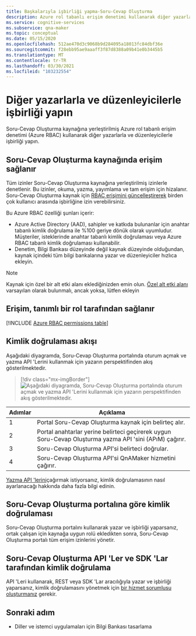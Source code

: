 ```yaml
---
title: Başkalarıyla işbirliği yapma-Soru-Cevap Oluşturma
description: Azure rol tabanlı erişim denetimi kullanarak diğer yazarlarla ve düzenleyicilerle işbirliği yapmayı öğrenin.
ms.service: cognitive-services
ms.subservice: qna-maker
ms.topic: conceptual
ms.date: 05/15/2020
ms.openlocfilehash: 512ae470d3c9068b9d284095a18013fc84dbf36e
ms.sourcegitcommit: f28ebb95ae9aaaff3f87d8388a09b41e0b3445b5
ms.translationtype: MT
ms.contentlocale: tr-TR
ms.lasthandoff: 03/30/2021
ms.locfileid: "103232554"
---
```

# <a name="collaborate-with-other-authors-and-editors"></a>Diğer yazarlarla ve düzenleyicilerle işbirliği yapın

Soru-Cevap Oluşturma kaynağına yerleştirilmiş Azure rol tabanlı erişim denetimi (Azure RBAC) kullanarak diğer yazarlarla ve düzenleyicilerle işbirliği yapın.

## <a name="access-is-provided-on-the-qna-maker-resource"></a>Soru-Cevap Oluşturma kaynağında erişim sağlanır

Tüm izinler Soru-Cevap Oluşturma kaynağına yerleştirilmiş izinlerle denetlenir. Bu izinler, okuma, yazma, yayımlama ve tam erişim için hizalanır. Soru-Cevap Oluşturma kaynak için [RBAC erişimini güncelleştirerek](../how-to/manage-qna-maker-app.md) birden çok kullanıcı arasında işbirliğine izin verebilirsiniz.

Bu Azure RBAC özelliği şunları içerir:
* Azure Active Directory (AAD), sahipler ve katkıda bulunanlar için anahtar tabanlı kimlik doğrulama ile %100 geriye dönük olarak uyumludur. Müşteriler, isteklerinde anahtar tabanlı kimlik doğrulaması veya Azure RBAC tabanlı kimlik doğrulaması kullanabilir.
* Denetim, Bilgi Bankası düzeyinde değil kaynak düzeyinde olduğundan, kaynak içindeki tüm bilgi bankalarına yazar ve düzenleyiciler hızlıca ekleyin.

> [!NOTE]
> Kaynak için özel bir alt etki alanı eklediğinizden emin olun. [Özel alt etki alanı](../../cognitive-services-custom-subdomains.md) varsayılan olarak bulunmalı, ancak yoksa, lütfen ekleyin

## <a name="access-is-provided-by-a-defined-role"></a>Erişim, tanımlı bir rol tarafından sağlanır

[!INCLUDE [Azure RBAC permissions table](../includes/role-based-access-control.md)]

## <a name="authentication-flow"></a>Kimlik doğrulaması akışı

Aşağıdaki diyagramda, Soru-Cevap Oluşturma portalında oturum açmak ve yazma API 'Lerini kullanmak için yazarın perspektifinden akış gösterilmektedir.

> [!div class="mx-imgBorder"]
> ![Aşağıdaki diyagramda, Soru-Cevap Oluşturma portalında oturum açmak ve yazma API 'Lerini kullanmak için yazarın perspektifinden akış gösterilmektedir.](../media/qnamaker-how-to-collaborate-knowledge-base/rbac-flow-from-portal-to-service.png)

|Adımlar|Açıklama|
|--|--|
|1|Portal Soru-Cevap Oluşturma kaynak için belirteç alır.|
|2|Portal anahtarlar yerine belirteci geçirerek uygun Soru-Cevap Oluşturma yazma API 'sini (APıM) çağırır.|
|3|Soru-Cevap Oluşturma API'si belirteci doğrular.|
|4 |Soru-Cevap Oluşturma API'si QnAMaker hizmetini çağırır.|

[Yazma API 'lerini](../index.yml)çağırmak istiyorsanız, kimlik doğrulamasının nasıl ayarlanacağı hakkında daha fazla bilgi edinin.

## <a name="authenticate-by-qna-maker-portal"></a>Soru-Cevap Oluşturma portalına göre kimlik doğrulaması

Soru-Cevap Oluşturma portalını kullanarak yazar ve işbirliği yaparsanız, ortak çalışan için kaynağa uygun rolü ekledikten sonra, Soru-Cevap Oluşturma portalı tüm erişim izinlerini yönetir.

## <a name="authenticate-by-qna-maker-apis-and-sdks"></a>Soru-Cevap Oluşturma API 'Ler ve SDK 'Lar tarafından kimlik doğrulama

API 'Leri kullanarak, REST veya SDK 'Lar aracılığıyla yazar ve işbirliği yaparsanız, kimlik doğrulamasını yönetmek için [bir hizmet sorumlusu oluşturmanız](../../authentication.md#assign-a-role-to-a-service-principal) gerekir.

## <a name="next-step"></a>Sonraki adım

* Diller ve istemci uygulamaları için Bilgi Bankası tasarlama
